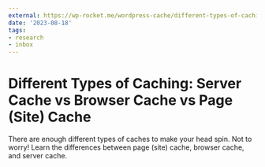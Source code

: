 ```yaml
---
external: https://wp-rocket.me/wordpress-cache/different-types-of-caching/
date: '2023-08-18'
tags:
- research
- inbox
---
```


# Different Types of Caching: Server Cache vs Browser Cache vs Page (Site) Cache

There are enough different types of caches to make your head spin. Not to worry! Learn the differences between page (site) cache, browser cache, and server cache.
